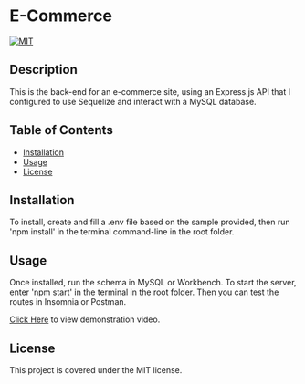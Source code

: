 # E-Commerce
[![MIT](https://img.shields.io/badge/license-MIT-blue)](https://spdx.org/licenses/MIT.html)

## Description
This is the back-end for an e-commerce site, using an Express.js API that I configured to use Sequelize and interact with a MySQL database.

## Table of Contents
- [Installation](#installation)
- [Usage](#usage)  
- [License](#license)


## Installation
 To install, create and fill a .env file based on the sample provided, then run 'npm install' in the terminal command-line in the root folder.

## Usage
Once installed, run the schema in MySQL or Workbench. To start the server, enter 'npm start' in the terminal in the root folder. Then you can test the routes in Insomnia or Postman.

[Click Here](https://drive.google.com/file/d/1sChLBO4Adsh2Soemj54W-IkFvfniYtk8/view) to view demonstration video.

## License 
This project is covered under the MIT license.